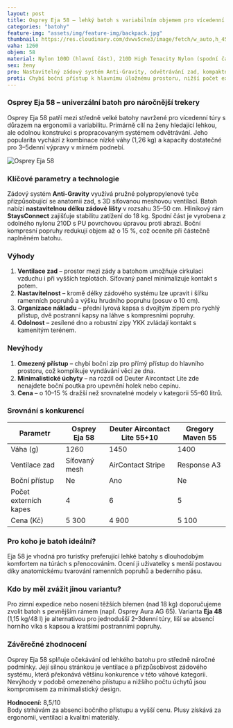 ```yaml
---
layout: post
title: Osprey Eja 58 – lehký batoh s variabilním objemem pro vícedenní treky
categories: "batohy"
feature-img: "assets/img/feature-img/backpack.jpg"
thumbnail: https://res.cloudinary.com/dvwv5cne3/image/fetch/w_auto,h_450,c_fill,g_auto,f_auto,q_auto/https://www.osprey.com/cdn/shop/files/ejapacks58_2023_skyblue_2_360x.jpg
vaha: 1260
objem: 58
material: Nylon 100D (hlavní část), 210D High Tenacity Nylon (spodní část)
sex: ženy
pro: Nastavitelný zádový systém Anti-Gravity, odvětrávání zad, kompaktní design s možností redukce objemu
proti: Chybí boční přístup k hlavnímu úložnému prostoru, nižší počet externích úchytů než konkurence
---
```


### Osprey Eja 58 – univerzální batoh pro náročnější trekery

Osprey Eja 58 patří mezi středně velké batohy navržené pro vícedenní túry s důrazem na ergonomii a variabilitu. Primárně cílí na ženy hledající lehkou, ale odolnou konstrukci s propracovaným systémem odvětrávání. Jeho popularita vychází z kombinace nízké váhy (1,26 kg) a kapacity dostatečné pro 3–5denní výpravy v mírném podnebí.

![Osprey Eja 58](https://res.cloudinary.com/dvwv5cne3/image/fetch/w_auto,h_450,c_fill,g_auto,f_auto,q_auto/https://www.osprey.com/cdn/shop/files/ejapacks58_2023_skyblue_2_360x.jpg)

### Klíčové parametry a technologie

Zádový systém **Anti-Gravity** využívá pružné polypropylenové tyče přizpůsobující se anatomii zad, s 3D síťovanou meshovou ventilací. Batoh nabízí **nastavitelnou délku zádové lišty** v rozsahu 35–50 cm. Hliníkový rám **StaysConnect** zajišťuje stabilitu zatížení do 18 kg. Spodní část je vyrobena z odolného nylonu 210D s PU povrchovou úpravou proti abrazi. Boční kompresní popruhy redukují objem až o 15 %, což oceníte při částečně naplněném batohu.

### Výhody

1. **Ventilace zad** – prostor mezi zády a batohom umožňuje cirkulaci vzduchu i při vyšších teplotách. Síťovaný panel minimalizuje kontakt s potem.
2. **Nastavitelnost** – kromě délky zádového systému lze upravit i šířku ramenních popruhů a výšku hrudního popruhu (posuv o 10 cm).
3. **Organizace nákladu** – přední lyrová kapsa s dvojitým zipem pro rychlý přístup, dvě postranní kapsy na láhve s kompresními popruhy.
4. **Odolnost** – zesílené dno a robustní zipy YKK zvládají kontakt s kamenitým terénem.

### Nevýhody

1. **Omezený přístup** – chybí boční zip pro přímý přístup do hlavního prostoru, což komplikuje vyndávání věcí ze dna.
2. **Minimalistické úchyty** – na rozdíl od Deuter Aircontact Lite zde nenajdete boční poutka pro upevnění holek nebo cepínu.
3. **Cena** – o 10–15 % dražší než srovnatelné modely v kategorii 55–60 litrů.

### Srovnání s konkurencí

| Parametr           | Osprey Eja 58 | Deuter Aircontact Lite 55+10 | Gregory Maven 55 |
|---------------------|---------------|-------------------------------|-------------------|
| Váha (g)            | 1260          | 1450                          | 1400             |
| Ventilace zad       | Síťovaný mesh | AirContact Stripe             | Response A3      |
| Boční přístup       | Ne            | Ano                           | Ne               |
| Počet externích kapes | 4             | 6                             | 5                |
| Cena (Kč)           | 5 300         | 4 900                         | 5 100            |

### Pro koho je batoh ideální?

Eja 58 je vhodná pro turistky preferující lehké batohy s dlouhodobým komfortem na túrách s přenocováním. Ocení ji uživatelky s menší postavou díky anatomickému tvarování ramenních popruhů a bederního pásu.

### Kdo by měl zvážit jinou variantu?

Pro zimní expedice nebo nosení těžších břemen (nad 18 kg) doporučujeme zvolit batoh s pevnějším rámem (např. Osprey Aura AG 65). Varianta **Eja 48** (1,15 kg/48 l) je alternativou pro jednodušší 2–3denní túry, liší se absencí horního víka s kapsou a kratšími postranními popruhy.

### Závěrečné zhodnocení

Osprey Eja 58 splňuje očekávání od lehkého batohu pro středně náročné podmínky. Její silnou stránkou je ventilace a přizpůsobivost zádového systému, která překonává většinu konkurence v této váhové kategorii. Nevýhody v podobě omezeného přístupu a nižšího počtu úchytů jsou kompromisem za minimalistický design.

**Hodnocení:** 8,5/10  
Body strhávám za absenci bočního přístupu a vyšší cenu. Plusy získává za ergonomii, ventilaci a kvalitní materiály.